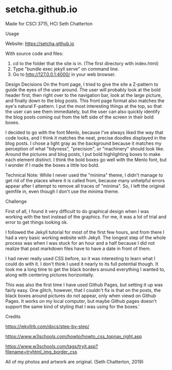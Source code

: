 # setcha.github.io
Made for CSCI 3715, HCI
Seth Chatterton


Usage

Website:
https://setcha.github.io

With source code and files:
1. cd to the folder that the site is in. (The first directory with index.html)
2. Type "bundle exec jekyll serve" on command line.
3. Go to http://127.0.0.1:4000/ in your web browser.


Design Decisions
On the front page, I tried to give the site a Z-pattern to guide the eyes of the user around. The user will probably look at the bold header first, then right over to the navigation bar, look at the large picture, and finally down to the blog posts. This front page format also matches the eye's natural F-pattern. I put the most interesting things at the top, so that the user can see them immediately, but the user can also quickly identify the blog posts coming out from the left side of the screen in their bold boxes.

I decided to go with the font Menlo, because I've always liked the way that code looks, and I think it matches the neat, precise doodles displayed in the blog posts. I chose a light gray as the background because it matches my perception of what "tidyness", "precision", or "machinery" should look like. Around the pictures and blog posts, I put bold highlighting boxes to make each element distinct. I think the bold boxes go well with the Menlo font, but I wonder if I made the boxes a little too bold.

Technical Note: While I never used the "minima" theme, I didn't manage to get rid of the places where it is called from, because many unhelpful errors appear after I attempt to remove all traces of "minima". So, I left the original gemfile in, even though I don't use the minima theme.


Challenge

First of all, I found it very difficult to do graphical design when I was working with the text instead of the graphics. For me, it was a lot of trial and error to get things looking ok. 

I followed the Jekyll tutorial for most of the first few hours, and from there I had a very basic working website with Jekyll. The longest step of the whole process was when I was stuck for an hour and a half because I did not realize that post markdown files have to have a date in front of them.

I had never really used CSS before, so it was interesting to learn what I could do with it. I don't think I used it nearly to its full potential though. It took me a long time to get the black borders around everything I wanted to, along with centering pictures horizontally.


This was also the first time I have used Github Pages, but setting it up was fairly easy. One glitch, however, that I couldn't fix is that on the posts, the black boxes around pictures do not appear, only when viewd on Github Pages. It works on my local computer, but maybe Github pages doesn't support the same kind of styling that I was using for the boxes.'


Credits

https://jekyllrb.com/docs/step-by-step/

https://www.w3schools.com/howto/howto_css_topnav_right.asp

https://www.w3schools.com/tags/tryit.asp?filename=tryhtml_img_border_css

All of my photos and artwork are original. (Seth Chatterton, 2019)

